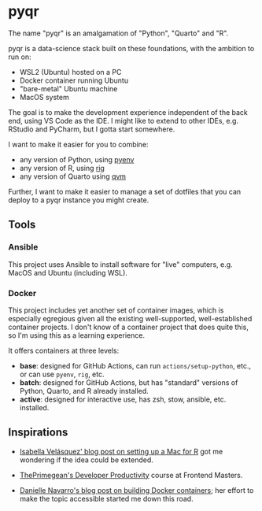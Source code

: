 # pyqr

The name "pyqr" is an amalgamation of "Python", "Quarto" and "R".

pyqr is a data-science stack built on these foundations, with the ambition to run on:

  - WSL2 (Ubuntu) hosted on a PC
  - Docker container running Ubuntu
  - "bare-metal" Ubuntu machine
  - MacOS system

The goal is to make the development experience independent of the back end, using VS Code as the IDE. 
I might like to extend to other IDEs, e.g. RStudio and PyCharm, but I gotta start somewhere.

I want to make it easier for you to combine:

- any version of Python, using [pyenv](https://github.com/pyenv/pyenv)
- any version of R, using [rig](https://github.com/r-lib/rig)
- any version of Quarto using [qvm](https://github.com/dpastoor/qvm)

Further, I want to make it easier to manage a set of dotfiles that you can deploy to a pyqr instance you might create.

## Tools

### Ansible

This project uses Ansible to install software for "live" computers, e.g. MacOS and Ubuntu (including WSL).

### Docker

This project includes yet another set of container images, which is especially egregious given all the existing well-supported, well-established container projects. I don't know of a container project that does quite this, so I'm using this as a learning experience. 

It offers containers at three levels:

- **base**: designed for GitHub Actions, can run `actions/setup-python`, etc., or can use `pyenv`, `rig`, etc. 
- **batch**: designed for GitHub Actions, but has "standard" versions of Python, Quarto, and R already installed.
- **active**: designed for interactive use, has zsh, stow, ansible, etc. installed.

## Inspirations

- [Isabella Velásquez' blog post on setting up a Mac for R](https://ivelasq.rbind.io/blog/macos-rig/) got me wondering if the idea could be extended.

- [ThePrimegean's Developer Productivity](https://frontendmasters.com/courses/developer-productivity/) course at Frontend Masters.

- [Danielle Navarro's blog post on building Docker containers](https://blog.djnavarro.net/posts/2023-01-01_playing-with-docker/); her effort to make the topic accessible started me down this road. 
